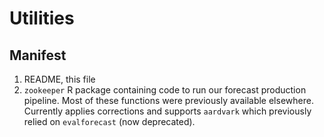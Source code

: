 # Utilities

## Manifest

1. README, this file
1. `zookeeper` R package containing code to run our forecast production pipeline. Most of these functions were previously available elsewhere. Currently applies corrections and supports `aardvark` which previously relied on `evalforecast` (now deprecated).
